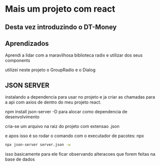# Mais um projeto com react

## Desta vez introduzindo o DT-Money

## Aprendizados 

Aprendi a lidar com a maravilhosa biblioteca radix e utilizar dos seus components

utilizei neste projeto o GroupRadio e o Dialog

## JSON SERVER
instalando a dependencia para usar no projeto e ja criar as chamadas para a api com axios de dentro do meu projeto react.

npm install json-server -D para alocar como dependencia de desenvolvimento

cria-se um arquivo na raiz do projeto com extensao .json

e apos isso é so rodar o comando com o executador de pacotes: npx

`````bash
npx json-server server.json -w

`````

isso basicamente para ele ficar observando alteracoes que forem feitas na base de dados

